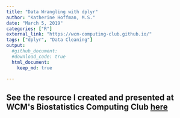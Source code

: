 ```yaml
---
title: "Data Wrangling with dplyr"
author: "Katherine Hoffman, M.S."
date: "March 5, 2019"
categories: ["R"]
external_link: "https://wcm-computing-club.github.io/"
tags: ["dplyr", "Data Cleaning"] 
output:
  #github_document:
  #download_code: true
  html_document:
    keep_md: true

---
```


## See the resource I created and presented at WCM's Biostatistics Computing Club [here](https://wcm-computing-club.github.io/file_slides/201903_Hoffman_dplyr.html)
